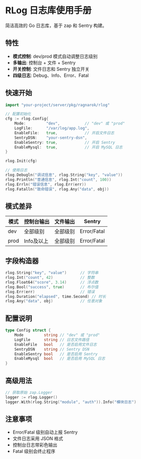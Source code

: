 # RLog 日志库使用手册

简洁高效的 Go 日志库，基于 zap 和 Sentry 构建。

## 特性

- **模式控制**: dev/prod 模式自动调整日志级别
- **多输出**: 控制台 + 文件 + Sentry
- **开关控制**: 文件日志和 Sentry 独立开关
- **四级日志**: Debug、Info、Error、Fatal

## 快速开始

```go
import "your-project/server/pkg/ragnarok/rlog"

// 配置初始化
cfg := rlog.Config{
    Mode:         "dev",           // "dev" 或 "prod"
    LogFile:      "/var/log/app.log",
    EnableFile:   true,            // 开启文件日志
    SentryDSN:    "your-sentry-dsn",
    EnableSentry: true,            // 开启 Sentry
    EnableMysql:  true,            // 开启 MySQL 日志
}

rlog.Init(cfg)

// 使用日志
rlog.Debugln("调试信息", rlog.String("key", "value"))
rlog.Println("普通信息", rlog.Int("count", 100))
rlog.Errln("错误信息", rlog.Err(err))
rlog.Fatalln("致命错误", rlog.Any("data", obj))
```

## 模式差异

| 模式 | 控制台输出 | 文件输出 | Sentry |
|------|------------|----------|--------|
| dev  | 全部级别   | 全部级别 | Error/Fatal |
| prod | Info及以上 | 全部级别 | Error/Fatal |

## 字段构造器

```go
rlog.String("key", "value")      // 字符串
rlog.Int("count", 42)            // 整数
rlog.Float64("score", 3.14)      // 浮点数
rlog.Bool("success", true)       // 布尔值
rlog.Err(err)                    // 错误
rlog.Duration("elapsed", time.Second) // 时长
rlog.Any("data", obj)            // 任意对象
```

## 配置说明

```go
type Config struct {
    Mode         string // "dev" 或 "prod"
    LogFile      string // 日志文件路径
    EnableFile   bool   // 是否启用文件日志
    SentryDSN    string // Sentry DSN
    EnableSentry bool   // 是否启用 Sentry
    EnableMysql  bool   // 是否启用 MySQL 日志
}
```

## 高级用法

```go
// 获取原始 zap.Logger
logger := rlog.Logger()
logger.With(rlog.String("module", "auth")).Info("模块日志")
```

## 注意事项

- Error/Fatal 级别自动上报 Sentry
- 文件日志采用 JSON 格式
- 控制台日志带彩色输出
- Fatal 级别会终止程序 
